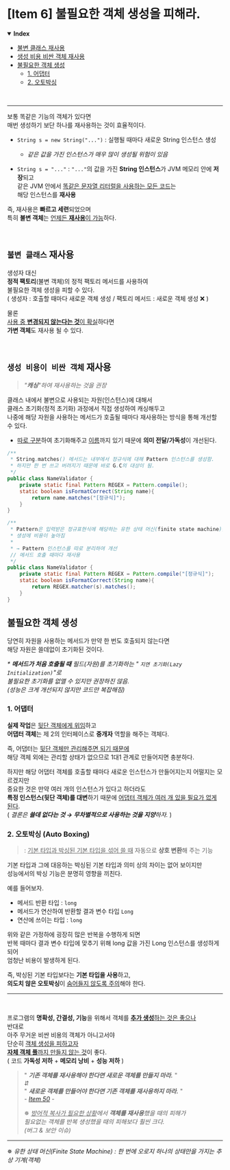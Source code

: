 # [Item 6] 불필요한 객체 생성을 피해라.
<details open>
    <summary><b>Index</b></summary>
<div markdown="1">

- [불변 클래스 재사용](#불변-클래스-재사용)
- [생성 비용 비싼 객체 재사용](#생성-비용이-비싼-객체-재사용)
- [불필요한 객체 생성](#불필요한-객체-생성)
  - [1. 어댑터](#1-어댑터)
  - [2. 오토박싱](#2-오토박싱--auto-boxing-)

</div>
</details>

<br/>

---
보통 똑같은 기능의 객체가 있다면<br/>
매번 생성하기 보단 하나를 재사용하는 것이 효율적이다.

- `String s = new String("...")` : 실행될 때마다 새로운 String 인스턴스 생성
  - _같은 값을 가진 인스턴스가 매우 많이 생성될 위험이 있음_


- `String s = "..."` : `"..."`의 값을 가진 **String 인스턴스**가 JVM 메모리 안에 **저장**되고<br/>
같은 JVM 안에서 <u>똑같은 문자열 리터럴을 사용하는 모든 코드</u>는<br/>
해당 인스턴스를 **재사용**

즉, 재사용은 **빠르고 세련**되었으며<br/>
특히 **불변 객체**는 <u>언제든 **재사용**이 가능</u>하다.

<br/>

## `불변 클래스` 재사용
생성자 대신<br/>
**정적 팩토리**(불변 객체)의 정적 팩토리 메서드를 사용하여<br/>
불필요한 객체 생성을 피할 수 있다.<br/>
( 생성자 : 호출할 때마다 새로운 객체 생성 / 팩토리 메서드 : 새로운 객체 생성 ❌ )

물론<br/>
<u>사용 중 **변경되지 않는다는 것**이 확실</u>하다면<br/>
**가변 객체**도 재사용 될 수 있다.

<br/>

## `생성 비용이 비싼 객체` 재사용
> _"**캐싱**"하여 재사용하는 것을 권장_

클래스 내에서 불변으로 사용되는 자원(인스턴스)에 대해서<br/>
클래스 초기화(정적 초기화) 과정에서 직접 생성하여 캐싱해두고<br/>
나중에 해당 자원을 사용하는 메서드가 호출될 때마다 재사용하는 방식을 통해 개선할 수 있다.

- <u>따로 구분</u>하여 초기화해주고 <u>이름</u>까지 있기 때문에 **의미 전달/가독성**이 개선된다.

```java
/**
 * String.matches() 메서드는 내부에서 정규식에 대해 Pattern 인스턴스를 생성함.
 * 하지만 한 번 쓰고 버려지기 때문에 바로 G.C의 대상이 됨.
 */
public class NameValidator {
    private static final Pattern REGEX = Pattern.compile();
    static boolean isFormatCorrect(String name){
        return name.matches("[정규식]");
    }
}

/**
 * Pattern은 입력받은 정규표현식에 해당하는 유한 상태 머신(finite state machine)를 만들기 때문에
 * 생성에 비용이 높아짐
 * 
 * → Pattern 인스턴스를 따로 분리하여 개선
 // 메서드 호출 때마다 재사용
 */
public class NameValidator {
    private static final Pattern REGEX = Pattern.compile("[정규식]");
    static boolean isFormatCorrect(String name){
        return REGEX.matcher(s).matches();
    }
}
```

## 불필요한 객체 생성
당연히 자원을 사용하는 메서드가 만약 한 번도 호출되지 않는다면<br/>
해당 자원은 쓸데없이 초기화된 것이다.

_* **메서드가 처음 호출될 때** 필드(자원)를 초기화하는 " `지연 초기화(Lazy Initialization)`"로<br/>
불필요한 초기화를 없앨 수 있지만 권장하진 않음.<br/>
(성능은 크게 개선되지 않지만 코드만 복잡해짐)_

### 1. 어댑터
**실제 작업**은 <u>뒷단 객체에게 위임</u>하고<br/>
**어댑터 객체**는 제 2의 인터페이스로 **중개자** 역할을 해주는 객체다.

즉, 어댑터는 <u>뒷단 객체만 관리해주면 되기 때문에</u><br/>
해당 객체 외에는 관리할 상태가 없으므로 1대1 관계로 만들어지면 충분하다.

하지만 해당 어댑터 객체를 호출할 때마다 새로운 인스턴스가 만들어지는지 어떨지는 모르겠지만<br/>
중요한 것은 만약 여러 개의 인스턴스가 있다고 하더라도<br/>
**특정 인스턴스(뒷단 객체)를 대변**하기 때문에 <u>어댑터 객체가 여러 개 있을 필요가 없게 된다</u>.<br/>
( _결론은 **쓸데 없다는 것 → 무차별적으로 사용하는 것을 지양**하자._ )


### 2. 오토박싱 (Auto Boxing)
> : <u>기본 타입과 박싱된 기본 타입을 섞어 쓸 때</u> 자동으로 **상호 변환**해 주는 기능

기본 타입과 그에 대응하는 박싱된 기본 타입과 의미 상의 차이는 없어 보이지만<br/>
성능에서의 박싱 기능은 분명히 영향을 끼친다.

예를 들어보자.
- 메서드 반환 타입 : `long`
- 메서드가 연산하여 반환할 결과 변수 타입   `Long`
- 연산에 쓰이는 타입 : `long`

위와 같은 가정하에 굉장히 많은 반복을 수행하게 되면<br/>
반복 때마다 결과 변수 타입에 맞추기 위해 long 값을 가진 Long 인스턴스를 생성하게 되어<br/>
엄청난 비용이 발생하게 된다.

즉, 박싱된 기본 타입보다는 **기본 타입을 사용**하고,<br/>
**의도치 않은 오토박싱**이 <u>숨어들지 않도록 주의</u>해야 한다.

---
<br/>

프로그램의 **명확성, 간결성, 기능**을 위해서 객체를 <u>**추가 생성**하는 것은 좋으나</u><br/>
반대로<br/>
아주 무거운 비싼 비용의 객체가 아니고서야<br/>
단순히 <u>객체 생성을 피하고자</u><br/>
<u>**자체 객체 풀**까지 만들지 않는 것</u>이 좋다.<br/>
( 코드 **가독성 저하** + **메모리 낭비** + **성능 저하** )

> " _**기존 객체를 재사용해야 한다면 새로운 객체를 만들지 마라.**_ "<br/>
> ⇵ <br/>
> " _**새로운 객체를 만들어야 한다면 기존 객체를 재사용하지 마라.**_ " <br/>_- [Item 50](https://github.com/yummygyudon/effective-java-study/tree/main/%eb%a9%94%ec%84%9c%eb%93%9c/item_50) -_
> 
> ✵ _<u>방어적 복사가 필요한 상황</u>에서 **객체를 재사용**했을 때의 피해가 <br/>
> 필요없는 객체를 반복 생성했을 때의 피해보다 훨씬 크다. <br/>(버그 & 보안 이슈)_
---
✵ _유한 상태 머신(Finite State Machine) : 한 번에 오로지 하나의 상태만을 가지는 추상 기계(객체)_
